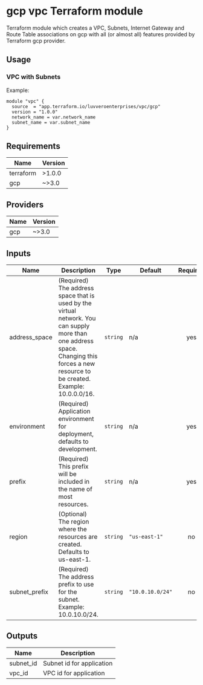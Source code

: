 # gcp vpc Terraform module

Terraform module which creates a VPC, Subnets, Internet Gateway and Route Table associations on gcp with all (or almost all) features provided by Terraform gcp provider.

## Usage

### VPC with Subnets

Example:

```hcl
module "vpc" {
  source  = "app.terraform.io/luvveroenterprises/vpc/gcp"
  version = "1.0.0"
  network_name = var.network_name
  subnet_name = var.subnet_name
}
```

## Requirements

| Name | Version |
|------|---------|
| terraform | >1.0.0 |
| gcp | ~>3.0 |

## Providers

| Name | Version |
|------|---------|
| gcp | ~>3.0 |

## Inputs

| Name | Description | Type | Default | Required |
|------|-------------|------|---------|:--------:|
| address\_space | (Required) The address space that is used by the virtual network. You can supply more than one address space. Changing this forces a new resource to be created. Example: 10.0.0.0/16. | `string` | n/a | yes |
| environment | (Required) Application environment for deployment, defaults to development. | `string` | n/a | yes |
| prefix | (Required) This prefix will be included in the name of most resources. | `string` | n/a | yes |
| region | (Optional) The region where the resources are created. Defaults to us-east-1. | `string` | `"us-east-1"` | no |
| subnet\_prefix | (Required) The address prefix to use for the subnet. Example: 10.0.10.0/24. | `string` | `"10.0.10.0/24"` | no |

## Outputs

| Name | Description |
|------|-------------|
| subnet\_id | Subnet id for application |
| vpc\_id | VPC id for application |